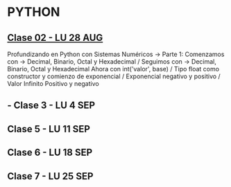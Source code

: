 # PYTHON

## [Clase 02 - LU 28 AUG](https://github.com/eugenia1984/UTN-FRSR-Programacion/tree/main/2do_anio_2do_sem/laboratorio_programacion/python/clase2) 

Profundizando en Python con Sistemas Numéricos -> Parte 1:  Comenzamos con -> Decimal, Binario, Octal y Hexadecimal / Seguimos con -> Decimal, Binario, Octal y Hexadecimal Ahora con int('valor', base) / Tipo float como constructor y comienzo de exponencial / Exponencial negativo y positivo / Valor Infinito Positivo y negativo

## - Clase 3 - LU 4 SEP

## Clase 5 - LU 11 SEP

## Clase 6 - LU 18 SEP

## Clase 7 - LU 25 SEP
